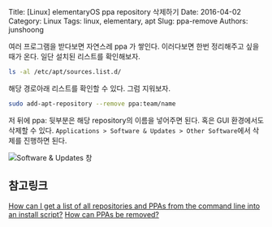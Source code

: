 Title: [Linux] elementaryOS ppa repository 삭제하기
Date: 2016-04-02
Category: Linux
Tags: linux, elementary, apt
Slug: ppa-remove
Authors: junshoong

여러 프로그램을 받다보면 자연스레 ppa 가 쌓인다. 이러다보면 한번 정리해주고 싶을때가 온다. 일단 설치된 리스트를 확인해보자.

```bash
ls -al /etc/apt/sources.list.d/
```

해당 경로아래 리스트를 확인할 수 있다.
그럼 지워보자.

```bash
sudo add-apt-repository --remove ppa:team/name
```

저 뒤에 ppa: 뒷부분은 해당 repository의 이름을 넣어주면 된다.
혹은 GUI 환경에서도 삭제할 수 있다. `Applications > Software & Updates > Other Software`에서 삭제를 진행하면 된다.

![Software & Updates 창](/images/2016-04-02/01.png)

## 참고링크

[How can I get a list of all repositories and PPAs from the command line into an install script?](http://askubuntu.com/questions/148932/how-can-i-get-a-list-of-all-repositories-and-ppas-from-the-command-line-into-an)
[How can PPAs be removed?](http://askubuntu.com/questions/307/how-can-ppas-be-removed)

